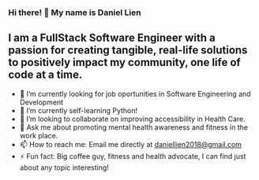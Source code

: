 ### Hi there! 👋 My name is Daniel Lien
## I am a FullStack Software Engineer with a passion for creating tangible, real-life solutions to positively impact my community, one life of code at a time.

<!--
**Daniellien2018/Daniellien2018** is a ✨ _special_ ✨ repository because its `README.md` (this file) appears on your GitHub profile.
- 💬 Ask me about promoting mental health awareness and fitness in the work place.
-->
- 🔭 I’m currently looking for job oportunities in Software Engineering and Development
- 🌱 I’m currently self-learning Python!
- 👯 I’m looking to collaborate on improving accessibility in Health Care.
- 💬 Ask me about promoting mental health awareness and fitness in the work place.
- 📫 How to reach me: Email me directly at daniellien2018@gmail.com
- ⚡ Fun fact: Big coffee guy, fitness and health advocate, I can find just about any topic interesting! 
